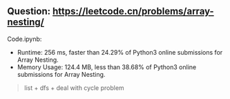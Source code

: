## Question: https://leetcode.cn/problems/array-nesting/

Code.ipynb:
* Runtime: 256 ms, faster than 24.29% of Python3 online submissions for Array Nesting.
* Memory Usage: 124.4 MB, less than 38.68% of Python3 online submissions for Array Nesting.
> list + dfs + deal with cycle problem
